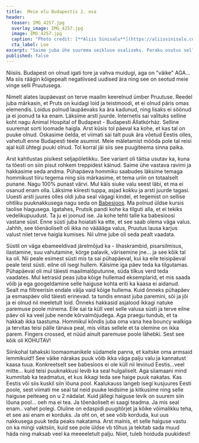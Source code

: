 ```yaml
---
title:  Meie elu Budapestis 2. osa
header: 
  teaser: IMG_4257.jpg
  overlay_image: IMG_4257.jpg
  image: IMG_4257.jpg
  caption: "Photo credit: [**Aliis Sinisalu**](https://aliissinisalu.com/)"
  cta_label: Loe
excerpt: "Saime juba ühe suurema seikluse osaliseks. Paraku osutus selleks seikluseks miskit sellist, mida oleks iga hinna eest tahtnud vahele jätta!"
published: false
---
```

Niisiis. Budapest on olnud igati tore ja vahva muidugi, aga on "väike" AGA... Ma siis räägin kõigepealt negatiivsed uudised ära ning see on seotud meie vinge selli Pruutusega. 

Nimelt alates laupäevast on terve maailm keerelnud ümber Pruutuse. Reedel juba märkasin, et Pruts on kuidagi loid ja teistmoodi, et ei olnud päris omas elemendis. Loidus polnud laupäevaks ka ära kadunud, ning lisaks ei söönud ja ei joonud ta ka enam. Läksime arsti juurde. Internetis sai valituks selline koht nagu Animal Hospital of Budapest - Budapesti Állatkórház. Selline suuremat sorti loomade haigla. Arst küsis tol päeval ka kohe, et kas tal on puuke olnud. Oskasime öelda, et viimati sai talt puuk ära võetud Eestis olles, vahetult enne Budapesti teele asumist. Meie mäletamist mööda pole tal reisi ajal küll ühtegi puuki olnud. Tol korral jäi siis see puugiteema sinna paika.

Arst kahtlustas pisikest seljapõletikku. See variant oli täitsa usutav ka, kuna ta tõesti on siin pisut rohkem treppidest käinud. Saime ühe vastava ravimi ja hakkasime seda andma. Pühapäeva hommiku saabudes läksime temaga hommikust tiiru tegema ning siis märkasime, et tema uriin on totaalselt punane. Nagu 100% punast värvi. Mul käis siuke valu seest läbi, et ma ei osanud enam olla. Läksime kiiresti tuppa, asjad kokku ja arsti juurde tagasi. Uuesti arsti juures olles oldi juba seal vägagi kindel, et tegemist on sellise ohtliku puuknakkusega nagu seda on [Babesioos](https://et.wikipedia.org/wiki/Piroplasmoos). Ma polnud üldse kursis taolise hiagusega. Igatahes, Prutsik pandi kohe ka tilguti alla, et ei tekiks vedelikupuudust. Ta ju ei joonud ise. Ja kohe tehti talle ka babesioosi vastane süst. Enne süsti juba hoiatati ka ette, et see saab olema väga valus. Jahhh, see tõenäoliselt oli ikka no vääääga valus, Pruutus lausa karjus valust niiet terve haigla kumises. Nii ulme jube oli seda pealt vaadata.

Süstil on väga ebameeldivad järelmõjud ka - lihaskrambid, pisarsilmisus, ilastamine, suu vahutamine, kõrge palavik, värisemine jne... ja see kõik tal ka oli. Nii peale esimest süsti mis ta sai pühapäeval, kui ka eile teisipäeval peale teist süsti. eilne oli isegi hullem. Käisime iga päev teda ka tilgutamas. Pühapäeval oli mul täiesti maailmalõputunne, süda tilkus verd teda vaadates. Mul ketrasid peas juba kõige hullemad eksemplarid, et mis saada võib ja ega googeldamine selle haiguse kohta eriti ka kaasa ei aidanud. Sealt ma filtreerisin endale välja vaid kõige hullema. Kuid õnneks pühapäev ja esmaspäev olid täiesti erinevad. ta tundis ennast juba paremini, sõi ja jõi ja ei olnud nii meeletult loid. Õnneks hakkasid asjalood ikkagi natuke paremuse poole minema. Eile sai ta küll veel selle valusa süsti ja terve eilne päev oli ka veel jube nende kõrvalmõjudega. Aga praegu tundub, et ta hakkab ikka taastuma. Hommikul kõndis juba oma vana hea bouncy walkiga ja tervitas teisi pälle tänava peal, mis viitas sellele et ta olemine on ikka parem. Fingers crossed, et nüüd ainult paremuse poole lähebki. Sest see kõik oli KOHUTAV! 

Siinkohal tahakski loomaomanikele südamele panna, et kaitske oma armsaid lemmikuid!! See väike närakas puuk võib ikka väga palju valu ja kannatust kaasa tuua. Konkreetselt see babesioos ei ole küll nii levinud Eestis...veel mitte... kuid teisi puuknakkusi levib ka seal hulgaliselt. Aga siiamaani mind kummitab ka teadmatus, et kus ikkagi teda see haige puuk nakatas. Kas Eestis või siis kuskil siin lõuna pool. Kaalukauss langeb isegi kusjuures Eesti poole, sest viimati me seal tal neid puuke leidsime ja kitkusime ning selle haiguse peiteaeg on u 2 nädalat. Kuid jällegi haiguse levik on suurem siin lõuna pool... oeh ma ei tea. Ja tõenäoliselt ei saagi teadma. Ja mis seal enam.. vahet polegi. Oluline on edaspidi puugitõrjet ja kõike võimalikku teha, et see asi enam ei korduks. Ja oht on, et see võib korduda, kui uus nakkusega puuk teda peaks nakatama. Arst mainis, et selle haiguse vastu on ka mingi vaktsiin, kuid see pole üldse vb tõhus ja tekitab sada muud häda ning maksab veel ka meeeeletult palju. Niiet, tuleb hoiduda puukidest!
